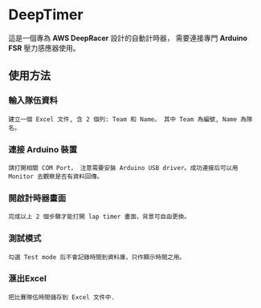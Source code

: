 # DeepTimer
這是一個專為 **AWS DeepRacer** 設計的自動計時器， 需要連接專門 **Arduino FSR** 壓力感應器使用。
 
## 使用方法

### 輸入隊伍資料
    建立一個 Excel 文件, 含 2 個列: Team 和 Name。 其中 Team 為編號, Name 為隊名。

### 連接 Arduino 裝置
    請打開相關 COM Port， 注意需要安裝 Arduino USB driver。成功連接后可以用 Monitor 去觀察是否有資料回傳。

### 開啟計時器畫面
    完成以上 2 個步驟才能打開 lap timer 畫面，背景可自由更換。

### 測試模式
    勾選 Test mode 后不會記錄時間到資料庫，只作顯示時間之用。

### 滙出Excel
    把比賽隊伍時間儲存到 Excel 文件中.

